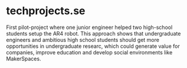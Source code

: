 # techprojects.se
First pilot-project where one junior engineer helped two high-school students setup the AR4 robot. This approach shows that undergraduate engineers and ambitious high school students should get more opportunities in undergraduate researc, which could generate value for companies, improve education and develop social environments like MakerSpaces.
